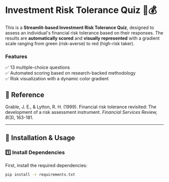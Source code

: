 # Investment Risk Tolerance Quiz 🎯💰

This is a **Streamlit-based Investment Risk Tolerance Quiz**, designed to assess an individual's financial risk tolerance based on their responses. The results are **automatically scored** and **visually represented** with a gradient scale ranging from green (risk-averse) to red (high-risk taker). 

### **Features**
✅ 13 multiple-choice questions  
✅ Automated scoring based on research-backed methodology  
✅ Risk visualization with a dynamic color gradient  

## **📜 Reference**
Grable, J. E., & Lytton, R. H. (1999). Financial risk tolerance revisited: The development of a risk assessment instrument. *Financial Services Review, 8*(3), 163-181.

---

## **🚀 Installation & Usage**
### **1️⃣ Install Dependencies**
First, install the required dependencies:

```bash
pip install -r requirements.txt

